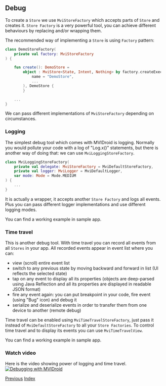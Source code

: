 ## Debug

To create a `Store` we use `MviStoreFactory` which accepts parts of
`Store` and creates it. `Store Factory` is a very powerful tool, you can
achieve different behaviours by replacing and/or wrapping them.

The recommended way of implementing a `Store` is using `Factory` pattern:
```kotlin
class DemoStoreFactory(
    private val factory: MviStoreFactory
) {

    fun create(): DemoStore =
        object : MviStore<State, Intent, Nothing> by factory.createExecutorless(
            name = "DemoStore",
            ...
        ), DemoStore {
        }

    ...
}
```

We can pass different implementations of `MviStoreFactory` depending on
circumstances.

### Logging

The simplest debug tool which comes with MVIDroid is logging. Normally
you would pollute your code with a log of "Log.x()" statements, but there
is another way of doing that: we can use `MviLoggingStoreFactory`.

```kotlin
class MviLoggingStoreFactory(
    private val delegate: MviStoreFactory = MviDefaultStoreFactory,
    private val logger: MviLogger = MviDefaultLogger,
    var mode: Mode = Mode.MEDIUM
) {
    ...
}
```

It is actually a wrapper, it accepts another `Store Factory` and logs all
events. Plus you can pass different logger implementations and use
different logging modes.

You can find a working example in sample app.

### Time travel

This is another debug tool. With time travel you can record all events
from all `Stores` in your app. All recorded events appear in event list
where you can:
* view (scroll) entire event list
* switch to any previous state by moving backward and forward in list
(UI reflects the selected state)
* tap on any event to display all its properties (objects are deep-parsed
using Java Reflection and all its properties are displayed in readable
JSON format)
* fire any event again: you can put breakpoint in your code, fire event
(using "Bug" icon) and debug it
* serialize and deserialize events in order to transfer them from one
device to another (remote debug)

Time travel can be enabled using `MviTimeTravelStoreFactory`, just pass
it instead of `MviDefaultStoreFactory` to all your `Store Factories`.
To control time travel and to display its events you can use
`MviTimeTravelView`.

You can find a working example in sample app.

### Watch video

Here is the video showing power of logging and time travel.
[![Debugging with MVIDroid](https://img.youtube.com/vi/_bbxR503-u0/0.jpg)](https://youtu.be/_bbxR503-u0)

[Previous](binding.md) [Index](index.md)
